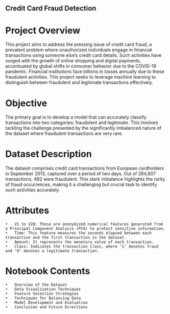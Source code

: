 ## Credit Card Fraud Detection

# Project Overview

This project aims to address the pressing issue of credit card fraud, a prevalent problem where unauthorized individuals engage in financial transactions using someone else’s credit card details. Such activities have surged with the growth of online shopping and digital payments, accentuated by global shifts in consumer behavior due to the COVID-19 pandemic. Financial institutions face billions in losses annually due to these fraudulent activities. This project seeks to leverage machine learning to distinguish between fraudulent and legitimate transactions effectively.

# Objective

The primary goal is to develop a model that can accurately classify transactions into two categories: fraudulent and legitimate. This involves tackling the challenge presented by the significantly imbalanced nature of the dataset where fraudulent transactions are very rare.

# Dataset Description

The dataset comprises credit card transactions from European cardholders in September 2013, captured over a period of two days. Out of 284,807 transactions, 492 were fraudulent. This stark imbalance highlights the rarity of fraud occurrences, making it a challenging but crucial task to identify such activities accurately.

# Attributes
	•	V1 to V28: These are anonymized numerical features generated from a Principal Component Analysis (PCA) to protect sensitive information.
	•	Time: This feature measures the seconds elapsed between each transaction and the first transaction in the dataset.
	•	Amount: It represents the monetary value of each transaction.
	•	Class: Indicates the transaction class, where ‘1’ denotes fraud and ‘0’ denotes a legitimate transaction.

# Notebook Contents
	•	Overview of the Dataset
	•	Data Visualization Techniques
	•	Feature Selection Strategies
	•	Techniques for Balancing Data
	•	Model Development and Evaluation
	•	Conclusion and Future Directions
